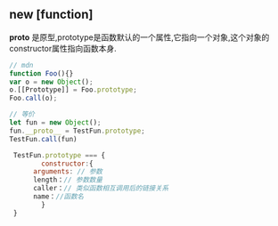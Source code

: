 ## new [function]



**proto** 是原型,prototype是函数默认的一个属性,它指向一个对象,这个对象的constructor属性指向函数本身.

```js
// mdn
function Foo(){}
var o = new Object();
o.[[Prototype]] = Foo.prototype;
Foo.call(o);
```



```js
// 等价
let fun = new Object();
fun.__proto__ = TestFun.prototype;
TestFun.call(fun)

 TestFun.prototype === {
		constructor:{
      arguments: // 参数
      length：// 参数数量
      caller：// 类似函数相互调用后的链接关系
      name：//函数名
		}
 }
```

